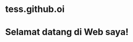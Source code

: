 # tess.github.oi

<!DOCTYPE html>
<html>
<head>
  <title>Halo Dunia</title>
</head>
<body>
  <h1>Selamat datang di Web saya!</h1>
</body>
</html>
